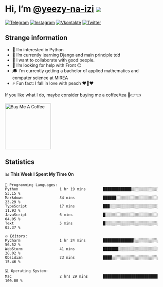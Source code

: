 # Hi, I’m [@yeezy-na-izi](https://github.com/yeezy-na-izi/) ![](https://visitor-badge.glitch.me/badge?page_id=yeezy-na-izi.yeezy-na-izi)

[![Telegram](https://img.shields.io/badge/Telegram-262424?style=for-the-badge&logo=Telegram)](https://t.me/yeezy_na_izi)
[![Instagram](https://img.shields.io/badge/Instagram-262424?style=for-the-badge&logo=Instagram)](https://www.instagram.com/yeezy_na_izi)
[![Vkontakte](https://img.shields.io/badge/VK-262424?style=for-the-badge&logo=Vk&logoColor=0077FF)](https://vk.com/yeezy_na_izi)
[![Twitter](https://img.shields.io/badge/Twitter-262424?style=for-the-badge&logo=Twitter)](https://twitter.com/yeezynaizi)

## Strange information
  
- 👀 I’m interested in Python
- 🌱 I’m currently learning Django and main principle tdd
- 💞️ I want to collaborate with good people.
- 🤔 I’m looking for help with Front 😏
- 🎓 I'm currently getting a bachelor of applied mathematics and computer science at MIREA
- ⚡️ Fun fact: I fall in love with peach ❤️🍑❤️

If you like what I do, maybe consider buying me a coffee/tea 🥺👉👈

<a href="https://www.buymeacoffee.com/yeezynaizi" target="_blank"><img src="https://cdn.buymeacoffee.com/buttons/v2/default-red.png" alt="Buy Me A Coffee" width="150" ></a>

## Statistics

<!--START_SECTION:waka-->
📊 **This Week I Spent My Time On** 

```text
💬 Programming Languages: 
Python                   1 hr 19 mins        █████████████░░░░░░░░░░░░   53.15 % 
Markdown                 34 mins             ██████░░░░░░░░░░░░░░░░░░░   23.29 % 
TypeScript               17 mins             ███░░░░░░░░░░░░░░░░░░░░░░   11.93 % 
JavaScript               6 mins              █░░░░░░░░░░░░░░░░░░░░░░░░   04.05 % 
Text                     5 mins              █░░░░░░░░░░░░░░░░░░░░░░░░   03.37 % 

🔥 Editors: 
PyCharm                  1 hr 24 mins        ██████████████░░░░░░░░░░░   56.52 % 
WebStorm                 41 mins             ███████░░░░░░░░░░░░░░░░░░   28.02 % 
Obsidian                 23 mins             ████░░░░░░░░░░░░░░░░░░░░░   15.46 % 

💻 Operating System: 
Mac                      2 hrs 29 mins       █████████████████████████   100.00 % 
```


<!--END_SECTION:waka-->
